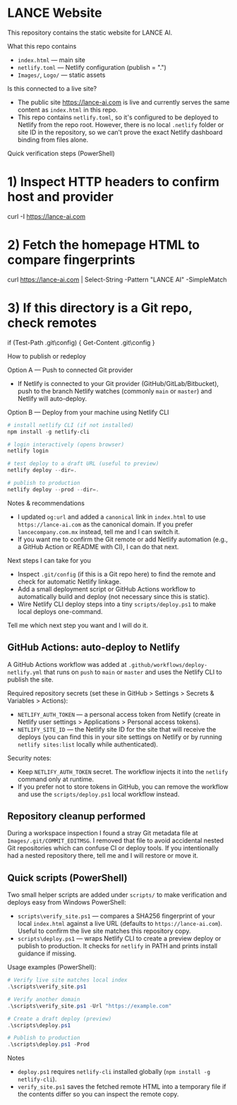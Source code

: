 LANCE Website
===============

This repository contains the static website for LANCE AI.

What this repo contains
- `index.html` — main site
- `netlify.toml` — Netlify configuration (publish = ".")
- `Images/`, `Logo/` — static assets

Is this connected to a live site?
- The public site https://lance-ai.com is live and currently serves the same content as `index.html` in this repo.
- This repo contains `netlify.toml`, so it's configured to be deployed to Netlify from the repo root. However, there is no local `.netlify` folder or site ID in the repository, so we can't prove the exact Netlify dashboard binding from files alone.

Quick verification steps (PowerShell)

# 1) Inspect HTTP headers to confirm host and provider
curl -I https://lance-ai.com

# 2) Fetch the homepage HTML to compare fingerprints
curl https://lance-ai.com | Select-String -Pattern "LANCE AI" -SimpleMatch

# 3) If this directory is a Git repo, check remotes
if (Test-Path .git\config) { Get-Content .git\config }

How to publish or redeploy

Option A — Push to connected Git provider
- If Netlify is connected to your Git provider (GitHub/GitLab/Bitbucket), push to the branch Netlify watches (commonly `main` or `master`) and Netlify will auto-deploy.

Option B — Deploy from your machine using Netlify CLI
```powershell
# install netlify CLI (if not installed)
npm install -g netlify-cli

# login interactively (opens browser)
netlify login

# test deploy to a draft URL (useful to preview)
netlify deploy --dir=. 

# publish to production
netlify deploy --prod --dir=.
```

Notes & recommendations
- I updated `og:url` and added a `canonical` link in `index.html` to use `https://lance-ai.com` as the canonical domain. If you prefer `lancecompany.com.mx` instead, tell me and I can switch it.
- If you want me to confirm the Git remote or add Netlify automation (e.g., a GitHub Action or README with CI), I can do that next.

Next steps I can take for you
- Inspect `.git/config` (if this is a Git repo here) to find the remote and check for automatic Netlify linkage.
- Add a small deployment script or GitHub Actions workflow to automatically build and deploy (not necessary since this is static).
- Wire Netlify CLI deploy steps into a tiny `scripts/deploy.ps1` to make local deploys one-command.

Tell me which next step you want and I will do it.

GitHub Actions: auto-deploy to Netlify
------------------------------------

A GitHub Actions workflow was added at `.github/workflows/deploy-netlify.yml` that runs on `push` to `main` or `master` and uses the Netlify CLI to publish the site.

Required repository secrets (set these in GitHub > Settings > Secrets & Variables > Actions):
- `NETLIFY_AUTH_TOKEN` — a personal access token from Netlify (create in Netlify user settings > Applications > Personal access tokens).
- `NETLIFY_SITE_ID` — the Netlify site ID for the site that will receive the deploys (you can find this in your site settings on Netlify or by running `netlify sites:list` locally while authenticated).

Security notes:
- Keep `NETLIFY_AUTH_TOKEN` secret. The workflow injects it into the `netlify` command only at runtime.
- If you prefer not to store tokens in GitHub, you can remove the workflow and use the `scripts/deploy.ps1` local workflow instead.

Repository cleanup performed
--------------------------

During a workspace inspection I found a stray Git metadata file at `Images/.git/COMMIT_EDITMSG`. I removed that file to avoid accidental nested Git repositories which can confuse CI or deploy tools. If you intentionally had a nested repository there, tell me and I will restore or move it.

Quick scripts (PowerShell)
---------------------------

Two small helper scripts are added under `scripts/` to make verification and deploys easy from Windows PowerShell:

- `scripts\verify_site.ps1` — compares a SHA256 fingerprint of your local `index.html` against a live URL (defaults to `https://lance-ai.com`). Useful to confirm the live site matches this repository copy.
- `scripts\deploy.ps1` — wraps Netlify CLI to create a preview deploy or publish to production. It checks for `netlify` in PATH and prints install guidance if missing.

Usage examples (PowerShell):

```powershell
# Verify live site matches local index
.\scripts\verify_site.ps1

# Verify another domain
.\scripts\verify_site.ps1 -Url "https://example.com"

# Create a draft deploy (preview)
.\scripts\deploy.ps1

# Publish to production
.\scripts\deploy.ps1 -Prod
```

Notes
- `deploy.ps1` requires `netlify-cli` installed globally (`npm install -g netlify-cli`).
- `verify_site.ps1` saves the fetched remote HTML into a temporary file if the contents differ so you can inspect the remote copy.
